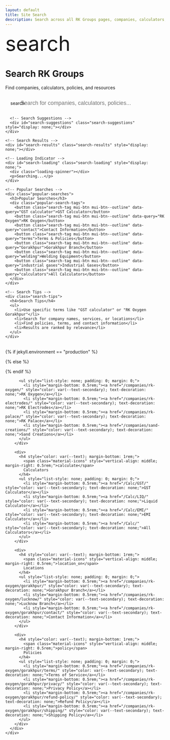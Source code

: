 ```yaml
---
layout: default
title: Site Search
description: Search across all RK Groups pages, companies, calculators, and resources.
---
```


<div class="mui-hero">
  <div class="mui-hero-content">
    <div class="mui-hero-icon">
      <span class="material-icons" style="font-size: 4rem;">search</span>
    </div>
    <h1 class="mui-hero-title">Search RK Groups</h1>
    <p class="mui-hero-subtitle">Find companies, calculators, policies, and resources</p>
  </div>
</div>

<div class="mui-card">
  <div class="search-container">
    <!-- Search Input -->
    <div class="search-input-wrapper">
      <div class="search-input-container">
        <span class="material-icons search-icon">search</span>
        <input
          type="text"
          id="search-input"
          placeholder="Search for companies, calculators, policies..."
          autocomplete="off"
          aria-label="Search RK Groups"
          class="search-input"
        >
        <button
          id="search-clear"
          class="search-clear"
          aria-label="Clear search"
          style="display: none;"
        >
          <span class="material-icons">clear</span>
        </button>
      </div>

      <!-- Search Suggestions -->
      <div id="search-suggestions" class="search-suggestions" style="display: none;"></div>
    </div>

    <!-- Search Results -->
    <div id="search-results" class="search-results" style="display: none;"></div>

    <!-- Loading Indicator -->
    <div id="search-loading" class="search-loading" style="display: none;">
      <div class="loading-spinner"></div>
      <p>Searching...</p>
    </div>

    <!-- Popular Searches -->
    <div class="popular-searches">
      <h3>Popular Searches</h3>
      <div class="popular-search-tags">
        <button class="search-tag mui-btn mui-btn--outline" data-query="GST calculator">GST Calculator</button>
        <button class="search-tag mui-btn mui-btn--outline" data-query="RK Oxygen">RK Oxygen</button>
        <button class="search-tag mui-btn mui-btn--outline" data-query="contact">Contact Information</button>
        <button class="search-tag mui-btn mui-btn--outline" data-query="terms">Terms & Policies</button>
        <button class="search-tag mui-btn mui-btn--outline" data-query="Gorakhpur">Gorakhpur Branch</button>
        <button class="search-tag mui-btn mui-btn--outline" data-query="welding">Welding Equipment</button>
        <button class="search-tag mui-btn mui-btn--outline" data-query="industrial gases">Industrial Gases</button>
        <button class="search-tag mui-btn mui-btn--outline" data-query="calculators">All Calculators</button>
      </div>
    </div>

    <!-- Search Tips -->
    <div class="search-tips">
      <h4>Search Tips</h4>
      <ul>
        <li>Use specific terms like "GST calculator" or "RK Oxygen Gorakhpur"</li>
        <li>Search for company names, services, or locations</li>
        <li>Find policies, terms, and contact information</li>
        <li>Results are ranked by relevance</li>
      </ul>
    </div>
  </div>
</div>

<!-- Load Search Dependencies -->
<script src="https://unpkg.com/lunr@2.3.9/lunr.min.js"></script>
{% if jekyll.environment == "production" %}
<script src="{{ '/assets/js/search.min.js' | relative_url }}"></script>
{% else %}
<script type="module" src="{{ '/assets/js/search.js' | relative_url }}"></script>
{% endif %}

<style>
.search-container {
  max-width: 800px;
  margin: 0 auto;
}

.search-input-wrapper {
  position: relative;
  margin-bottom: 2rem;
}

.search-input-container {
  position: relative;
  display: flex;
  align-items: center;
}

.search-icon {
  position: absolute;
  left: 1rem;
  color: var(--text-secondary);
  z-index: 1;
}

.search-input {
  width: 100%;
  padding: 1rem 3rem 1rem 3rem;
  font-size: 1.1rem;
  border: 2px solid var(--border-primary);
  border-radius: var(--mui-radius);
  background: var(--bg-elevated);
  color: var(--text-primary);
  transition: border-color 0.2s ease, box-shadow 0.2s ease;
}

.search-input:focus {
  outline: none;
  border-color: var(--accent-primary);
  box-shadow: 0 0 0 3px rgba(25, 118, 210, 0.1);
}

.search-clear {
  position: absolute;
  right: 1rem;
  background: none;
  border: none;
  color: var(--text-secondary);
  cursor: pointer;
  padding: 0.5rem;
  border-radius: 50%;
  transition: background-color 0.2s ease;
}

.search-clear:hover {
  background: var(--bg-primary);
}

.search-suggestions {
  position: absolute;
  top: 100%;
  left: 0;
  right: 0;
  background: var(--bg-elevated);
  border: 1px solid var(--border-primary);
  border-radius: var(--mui-radius);
  box-shadow: var(--shadow-lg);
  z-index: 1000;
  max-height: 300px;
  overflow-y: auto;
}

.search-suggestion-item {
  padding: 0.75rem 1rem;
  border-bottom: 1px solid var(--border-primary);
  cursor: pointer;
  transition: background-color 0.2s ease;
}

.search-suggestion-item:hover,
.search-suggestion-item:focus {
  background: var(--bg-primary);
  outline: none;
}

.search-suggestion-item:last-child {
  border-bottom: none;
}

.suggestion-title {
  font-weight: 600;
  color: var(--text-primary);
  margin-bottom: 0.25rem;
}

.suggestion-category {
  font-size: 0.85rem;
  color: var(--accent-primary);
}

.search-results {
  margin-top: 2rem;
}

.search-results-header {
  margin-bottom: 1.5rem;
  padding-bottom: 1rem;
  border-bottom: 1px solid var(--border-primary);
}

.search-results-header p {
  margin: 0;
  color: var(--text-secondary);
  font-size: 1.1rem;
}

.search-results-list {
  display: grid;
  gap: 1.5rem;
}

.search-result-item {
  padding: 1.5rem;
  background: var(--bg-elevated);
  border: 1px solid var(--border-primary);
  border-radius: var(--mui-radius);
  transition: box-shadow 0.2s ease;
}

.search-result-item:hover {
  box-shadow: var(--shadow-md);
}

.search-result-item h3 {
  margin: 0 0 0.5rem 0;
  font-size: 1.25rem;
}

.search-result-item h3 a {
  color: var(--text-primary);
  text-decoration: none;
  transition: color 0.2s ease;
}

.search-result-item h3 a:hover {
  color: var(--accent-primary);
}

.search-result-meta {
  display: flex;
  gap: 1rem;
  margin-bottom: 0.75rem;
  font-size: 0.9rem;
}

.search-category {
  background: var(--accent-primary);
  color: white;
  padding: 0.25rem 0.5rem;
  border-radius: 4px;
  font-weight: 500;
}

.search-url {
  color: var(--text-secondary);
}

.search-result-excerpt {
  color: var(--text-secondary);
  line-height: 1.5;
  margin: 0;
}

.search-result-excerpt mark {
  background: #fff3cd;
  color: #856404;
  padding: 0.1rem 0.2rem;
  border-radius: 2px;
}

.search-no-results {
  text-align: center;
  padding: 3rem 1rem;
  color: var(--text-secondary);
}

.search-no-results p {
  margin: 0.5rem 0;
  font-size: 1.1rem;
}

.popular-searches {
  margin-top: 3rem;
  padding-top: 2rem;
  border-top: 1px solid var(--border-primary);
}

.popular-searches h3 {
  color: var(--text-primary);
  margin-bottom: 1rem;
  font-size: 1.2rem;
}

.popular-search-tags {
  display: flex;
  gap: 0.5rem;
  flex-wrap: wrap;
  margin-bottom: 2rem;
}

.search-tag {
  font-size: 0.9rem;
  padding: 0.5rem 1rem;
  white-space: nowrap;
}

.search-tips {
  background: var(--bg-elevated);
  padding: 1.5rem;
  border-radius: var(--mui-radius);
  border: 1px solid var(--border-primary);
}

.search-tips h4 {
  color: var(--text-primary);
  margin-bottom: 1rem;
  display: flex;
  align-items: center;
  gap: 0.5rem;
}

.search-tips h4 .material-icons {
  color: var(--accent-primary);
}

.search-tips ul {
  margin: 0;
  padding-left: 1.5rem;
}

.search-tips li {
  margin-bottom: 0.5rem;
  color: var(--text-secondary);
}

.search-loading {
  text-align: center;
  padding: 2rem;
  color: var(--text-secondary);
}

.loading-spinner {
  width: 40px;
  height: 40px;
  border: 4px solid var(--border-primary);
  border-top: 4px solid var(--accent-primary);
  border-radius: 50%;
  animation: spin 1s linear infinite;
  margin: 0 auto 1rem;
}

@keyframes spin {
  0% { transform: rotate(0deg); }
  100% { transform: rotate(360deg); }
}

/* Mobile responsiveness */
@media (max-width: 768px) {
  .popular-search-tags {
    justify-content: center;
  }

  .search-result-meta {
    flex-direction: column;
    gap: 0.5rem;
  }

  .search-tips {
    padding: 1rem;
  }
}
</style>
          <ul style="list-style: none; padding: 0; margin: 0;">
            <li style="margin-bottom: 0.5rem;"><a href="/companies/rk-oxygen/" style="color: var(--text-secondary); text-decoration: none;">RK Oxygen</a></li>
            <li style="margin-bottom: 0.5rem;"><a href="/companies/rk-electrodes/" style="color: var(--text-secondary); text-decoration: none;">RK Electrodes</a></li>
            <li style="margin-bottom: 0.5rem;"><a href="/companies/rk-palace/" style="color: var(--text-secondary); text-decoration: none;">RK Palace</a></li>
            <li style="margin-bottom: 0.5rem;"><a href="/companies/sand-creations/" style="color: var(--text-secondary); text-decoration: none;">Sand Creations</a></li>
          </ul>
        </div>

        <div>
          <h4 style="color: var(--text); margin-bottom: 1rem;">
            <span class="material-icons" style="vertical-align: middle; margin-right: 0.5rem;">calculate</span>
            Calculators
          </h4>
          <ul style="list-style: none; padding: 0; margin: 0;">
            <li style="margin-bottom: 0.5rem;"><a href="/Calc/GST/" style="color: var(--text-secondary); text-decoration: none;">GST Calculator</a></li>
            <li style="margin-bottom: 0.5rem;"><a href="/Calc/LIQ/" style="color: var(--text-secondary); text-decoration: none;">Liquid Calculator</a></li>
            <li style="margin-bottom: 0.5rem;"><a href="/Calc/EMI/" style="color: var(--text-secondary); text-decoration: none;">EMI Calculator</a></li>
            <li style="margin-bottom: 0.5rem;"><a href="/Calc/" style="color: var(--text-secondary); text-decoration: none;">All Calculators</a></li>
          </ul>
        </div>

        <div>
          <h4 style="color: var(--text); margin-bottom: 1rem;">
            <span class="material-icons" style="vertical-align: middle; margin-right: 0.5rem;">location_on</span>
            Locations
          </h4>
          <ul style="list-style: none; padding: 0; margin: 0;">
            <li style="margin-bottom: 0.5rem;"><a href="/companies/rk-oxygen/gorakhpur/" style="color: var(--text-secondary); text-decoration: none;">Gorakhpur Branch</a></li>
            <li style="margin-bottom: 0.5rem;"><a href="/companies/rk-oxygen/lucknow/" style="color: var(--text-secondary); text-decoration: none;">Lucknow Branch</a></li>
            <li style="margin-bottom: 0.5rem;"><a href="/companies/rk-oxygen/gorakhpur/contact/" style="color: var(--text-secondary); text-decoration: none;">Contact Information</a></li>
          </ul>
        </div>

        <div>
          <h4 style="color: var(--text); margin-bottom: 1rem;">
            <span class="material-icons" style="vertical-align: middle; margin-right: 0.5rem;">policy</span>
            Policies
          </h4>
          <ul style="list-style: none; padding: 0; margin: 0;">
            <li style="margin-bottom: 0.5rem;"><a href="/companies/rk-oxygen/gorakhpur/terms/" style="color: var(--text-secondary); text-decoration: none;">Terms of Service</a></li>
            <li style="margin-bottom: 0.5rem;"><a href="/companies/rk-oxygen/gorakhpur/privacy/" style="color: var(--text-secondary); text-decoration: none;">Privacy Policy</a></li>
            <li style="margin-bottom: 0.5rem;"><a href="/companies/rk-oxygen/gorakhpur/refund-policy/" style="color: var(--text-secondary); text-decoration: none;">Refund Policy</a></li>
            <li style="margin-bottom: 0.5rem;"><a href="/companies/rk-oxygen/gorakhpur/shipping/" style="color: var(--text-secondary); text-decoration: none;">Shipping Policy</a></li>
          </ul>
        </div>
      </div>
    </div>
  </div>
</div>

<script>
// Search functionality
const searchInput = document.getElementById('searchInput');
const searchResults = document.getElementById('searchResults');
const resultsContainer = document.getElementById('resultsContainer');
const searchSuggestions = document.getElementById('searchSuggestions');

// Search data - in a real implementation, this would come from a search index
const searchData = [
  { title: 'RK Oxygen - Gorakhpur', url: '/companies/rk-oxygen/gorakhpur/', category: 'Company', description: 'Industrial gases branch in Gorakhpur, Uttar Pradesh' },
  { title: 'RK Oxygen - Lucknow', url: '/companies/rk-oxygen/lucknow/', category: 'Company', description: 'Industrial gases branch in Lucknow, Uttar Pradesh' },
  { title: 'RK Electrodes', url: '/companies/rk-electrodes/', category: 'Company', description: 'Welding electrodes and supplies' },
  { title: 'GST Calculator', url: '/Calc/GST/', category: 'Calculator', description: 'Calculate GST inclusive and exclusive amounts' },
  { title: 'Liquid Calculator', url: '/Calc/LIQ/', category: 'Calculator', description: 'Convert between liquid units and measurements' },
  { title: 'EMI Calculator', url: '/Calc/EMI/', category: 'Calculator', description: 'Calculate EMI for loans and mortgages' },
  { title: 'Terms of Service', url: '/companies/rk-oxygen/gorakhpur/terms/', category: 'Policy', description: 'Terms and conditions for RK Oxygen services' },
  { title: 'Privacy Policy', url: '/companies/rk-oxygen/gorakhpur/privacy/', category: 'Policy', description: 'How we handle your privacy and data' },
  { title: 'Contact Information', url: '/companies/rk-oxygen/gorakhpur/contact/', category: 'Contact', description: 'Get in touch with RK Oxygen Gorakhpur' },
  { title: 'Refund Policy', url: '/companies/rk-oxygen/gorakhpur/refund-policy/', category: 'Policy', description: 'Refund and cancellation terms' }
];

// Search function
function performSearch(query) {
  if (query.length < 2) {
    showSuggestions();
    return;
  }

  const results = searchData.filter(item => 
    item.title.toLowerCase().includes(query.toLowerCase()) ||
    item.description.toLowerCase().includes(query.toLowerCase()) ||
    item.category.toLowerCase().includes(query.toLowerCase())
  );

  displayResults(results, query);
}

// Display search results
function displayResults(results, query) {
  if (results.length === 0) {
    resultsContainer.innerHTML = `
      <div class="mui-alert mui-alert--info">
        <span class="material-icons">info</span>
        No results found for "${query}". Try a different search term or browse our suggestions below.
      </div>
    `;
  } else {
    resultsContainer.innerHTML = results.map(item => `
      <div class="mui-card" style="margin-bottom: 1rem; padding: 1.5rem;">
        <h4 style="margin: 0 0 0.5rem 0;">
          <a href="${item.url}" style="color: var(--accent-primary); text-decoration: none;">${item.title}</a>
        </h4>
        <span style="background: var(--bg-elevated); color: var(--text-secondary); padding: 0.25rem 0.5rem; border-radius: 4px; font-size: 0.8rem; margin-bottom: 0.5rem; display: inline-block;">${item.category}</span>
        <p style="color: var(--text-secondary); margin: 0.5rem 0 0 0;">${item.description}</p>
      </div>
    `).join('');
  }

  searchSuggestions.style.display = 'none';
  searchResults.style.display = 'block';
}

// Show suggestions
function showSuggestions() {
  searchResults.style.display = 'none';
  searchSuggestions.style.display = 'block';
}

// Search input event listener
searchInput.addEventListener('input', (e) => {
  const query = e.target.value.trim();
  performSearch(query);
});

// Search suggestion buttons
document.querySelectorAll('.search-suggestion').forEach(button => {
  button.addEventListener('click', (e) => {
    const query = e.target.getAttribute('data-query');
    searchInput.value = query;
    performSearch(query);
  });
});

// Focus search input on page load
searchInput.focus();

// Track search analytics
searchInput.addEventListener('keypress', (e) => {
  if (e.key === 'Enter') {
    console.log('Search performed:', e.target.value);
    // Send to analytics if enabled
  }
});
</script>